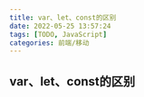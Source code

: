 ```yaml
---
title: var、let、const的区别
date: 2022-05-25 13:57:24
tags: [TODO, JavaScript]
categories: 前端/移动
---
```


## var、let、const的区别

